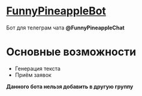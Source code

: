 # [FunnyPineappleBot](https://t.me/FunnyPineappleBot)

Бот для телеграм чата **@FunnyPineappleChat**

# Основные возможности
- Генерация текста
- Приём заявок

**Данного бота нельзя добавить в другую группу**
